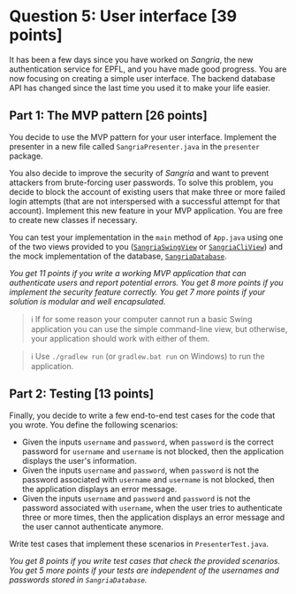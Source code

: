 # Question 5: User interface [39 points]

It has been a few days since you have worked on *Sangria*, the new authentication service for EPFL, and you have made
good progress. You are now focusing on creating a simple user interface. The backend database API has changed since the
last time you used it to make your life easier.

## Part 1: The MVP pattern [26 points]

You decide to use the MVP pattern for your user interface. Implement the presenter in a new file
called `SangriaPresenter.java` in the `presenter` package.

You also decide to improve the security of *Sangria* and want to prevent attackers from brute-forcing user passwords. To
solve this problem, you decide to block the account of existing users that make three or more failed login attempts 
(that are not interspersed with a successful attempt for that account). 
Implement this new feature in your MVP application. You are free to create new classes if necessary.

You can test your implementation in the `main` method of `App.java` using one of the two views provided to you
([`SangriaSwingView`](src/main/java/view/SangriaSwingView.java)
or [`SangriaCliView`](src/main/java/view/SangriaCliView.java)) and the mock implementation of the
database, [`SangriaDatabase`](src/main/java/model/SangriaDatabase.java).

_You get 11 points if you write a working MVP application that can authenticate users and report potential errors._
_You get 8 more points if you implement the security feature correctly._
_You get 7 more points if your solution is modular and well encapsulated._

> :information_source: If for some reason your computer cannot run a basic Swing application you can use the simple command-line
> view, but otherwise, your application should work with either of them.

> :information_source: Use `./gradlew run` (or `gradlew.bat run` on Windows) to run the application.


## Part 2: Testing [13 points]

Finally, you decide to write a few end-to-end test cases for the code that you wrote. You define the following scenarios:

* Given the inputs `username` and `password`, when `password` is the correct password for `username` 
  and `username` is not blocked, then the application displays the user's information.
* Given the inputs `username` and `password`, when `password` is not the password associated with `username`
  and `username` is not blocked, then the application displays an error message.
* Given the inputs `username` and `password` and `password` is not the password associated with `username`, when the user
  tries to authenticate three or more times, then the application displays an error message and the user cannot
  authenticate anymore.

Write test cases that implement these scenarios in `PresenterTest.java`.

_You get 8 points if you write test cases that check the provided scenarios._
_You get 5 more points if your tests are independent of the usernames and passwords stored in `SangriaDatabase`._
